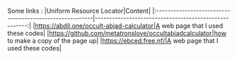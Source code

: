 Some links :
|Uniform Resource Locator|Content|
|:--------------------------------------------------------|------------------------------------------------------:|
|https://abdil.one/occult-abjad-calculator|A web page that I used these codes|
|https://github.com/metatronslove/occultabjadcalculator|how to make a copy of the page up|
|https://ebced.free.nf/|A web page that I used these codes|
